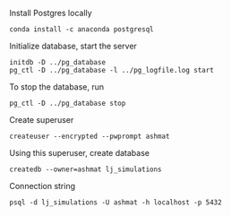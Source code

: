 Install Postgres locally
```
conda install -c anaconda postgresql
```

Initialize database, start the server
```
initdb -D ../pg_database
pg_ctl -D ../pg_database -l ../pg_logfile.log start
```

To stop the database, run
```
pg_ctl -D ../pg_database stop
```


Create superuser
```
createuser --encrypted --pwprompt ashmat
```

Using this superuser, create database
```
createdb --owner=ashmat lj_simulations
```

Connection string
```
psql -d lj_simulations -U ashmat -h localhost -p 5432
```